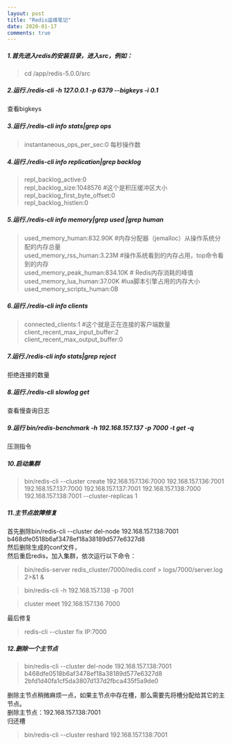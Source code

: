 ```yaml
---
layout: post
title: "Redis运维笔记"
date: 2020-01-17
comments: true
---  
```





##### 1.首先进入redis的安装目录，进入src，例如：  
>cd /app/redis-5.0.0/src 
##### 2.运行./redis-cli -h 127.0.0.1 -p 6379 --bigkeys -i 0.1  
查看bigkeys  

##### 3.运行./redis-cli info stats|grep ops  
>instantaneous_ops_per_sec:0 每秒操作数  

##### 4.运行./redis-cli info replication|grep backlog  

>repl_backlog_active:0  
repl_backlog_size:1048576  #这个是积压缓冲区大小  
repl_backlog_first_byte_offset:0  
repl_backlog_histlen:0  


##### 5.运行./redis-cli info memory|grep used |grep human  

> used_memory_human:832.90K  #内存分配器（jemalloc）从操作系统分配的内存总量  
> used_memory_rss_human:3.23M #操作系统看到的内存占用，top命令看到的内存   
> used_memory_peak_human:834.10K  # Redis内存消耗的峰值  
> used_memory_lua_human:37.00K #lua脚本引擎占用的内存大小  
> used_memory_scripts_human:0B  


##### 6.运行./redis-cli info clients  

>connected_clients:1  #这个就是正在连接的客户端数量  
client_recent_max_input_buffer:2  
client_recent_max_output_buffer:0  

##### 7.运行./redis-cli info stats|grep reject  
拒绝连接的数量  

##### 8.运行./redis-cli slowlog get  
查看慢查询日志  

##### 9.运行 bin/redis-benchmark -h 192.168.157.137 -p 7000 -t get -q  
压测指令  






##### 10.启动集群  
>bin/redis-cli --cluster create 192.168.157.136:7000 192.168.157.136:7001 192.168.157.137:7000 192.168.157.137:7001 192.168.157.138:7000 192.168.157.138:7001 --cluster-replicas 1  

##### 11.主节点故障修复  
首先删除bin/redis-cli --cluster del-node 192.168.157.138:7001 b468dfe0518b6af3478ef18a38189d577e6327d8  
然后删除生成的conf文件，  
然后重启redis，加入集群，依次运行以下命令： 

>bin/redis-server redis_cluster/7000/redis.conf  > logs/7000/server.log 2>&1 &  

>bin/redis-cli -h 192.168.157.138 -p 7001  

>cluster meet 192.168.157.136 7000  

最后修复  
>redis-cli --cluster fix IP:7000  

##### 12.删除一个主节点  
>bin/redis-cli --cluster del-node 192.168.157.138:7001 b468dfe0518b6af3478ef18a38189d577e6327d8  
2bfd1d40fa1cf5da3807d137d2fbca435f5a9de0 
 
删除主节点稍微麻烦一点，如果主节点中存在槽，那么需要先将槽分配给其它的主节点。  
删除主节点：192.168.157.138:7001  
归还槽  
>bin/redis-cli --cluster reshard 192.168.157.138:7001  
